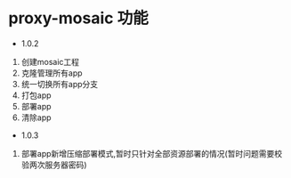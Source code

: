 # proxy-mosaic 功能
- 1.0.2
1. 创建mosaic工程
2. 克隆管理所有app
3. 统一切换所有app分支
4. 打包app
5. 部署app
6. 清除app


- 1.0.3
1. 部署app新增压缩部署模式,暂时只针对全部资源部署的情况(暂时问题需要校验两次服务器密码)